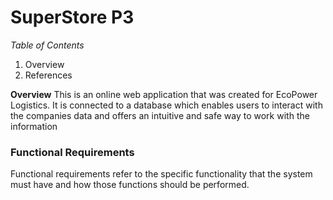 # SuperStore P3

*Table of Contents*
1. Overview
2. References

**Overview**
This is an online web application that was created for EcoPower Logistics. It is connected to a database which enables users to interact with the companies data and offers an intuitive and safe way to work with the information

### Functional Requirements
Functional requirements refer to the specific functionality that the system must have and how those functions should be performed.
